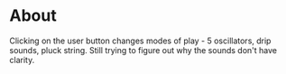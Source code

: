 # About

Clicking on the user button changes modes of play - 5 oscillators, drip sounds, pluck string. Still trying to figure out why the sounds don't have clarity.
